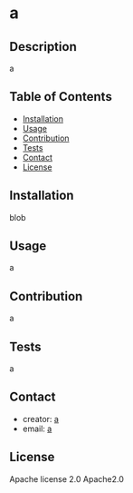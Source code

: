 # a

## Description

  a


## Table of Contents
  - [Installation](#installation)
  - [Usage](#usage)
  - [Contribution](#contribution)
  - [Tests](#tests)
  - [Contact](#contact)
  - [License](#license)

## Installation
  
blob



## Usage

  a


## Contribution

  a


## Tests

  a


## Contact
  - creator: [a](https://github.com/a)
  - email: [a](mailto:a)


## License

  Apache license 2.0
  Apache2.0
